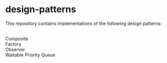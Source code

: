 # design-patterns
This repository contains implementations of the following design patterns:<br><br>

Composite<br>
Factory<br>
Observer<br>
Waitable Priority Queue<br>
